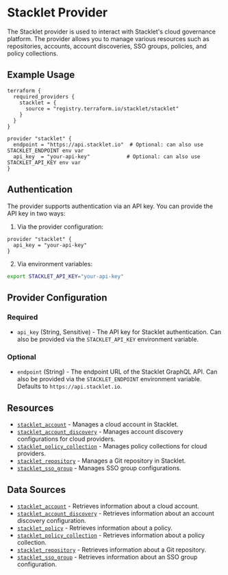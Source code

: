 # Stacklet Provider

The Stacklet provider is used to interact with Stacklet's cloud governance platform. The provider allows you to manage various resources such as repositories, accounts, account discoveries, SSO groups, policies, and policy collections.

## Example Usage

```hcl
terraform {
  required_providers {
    stacklet = {
      source = "registry.terraform.io/stacklet/stacklet"
    }
  }
}

provider "stacklet" {
  endpoint = "https://api.stacklet.io"  # Optional: can also use STACKLET_ENDPOINT env var
  api_key  = "your-api-key"            # Optional: can also use STACKLET_API_KEY env var
}
```

## Authentication

The provider supports authentication via an API key. You can provide the API key in two ways:

1. Via the provider configuration:
```hcl
provider "stacklet" {
  api_key = "your-api-key"
}
```

2. Via environment variables:
```sh
export STACKLET_API_KEY="your-api-key"
```

## Provider Configuration

### Required

- `api_key` (String, Sensitive) - The API key for Stacklet authentication. Can also be provided via the `STACKLET_API_KEY` environment variable.

### Optional

- `endpoint` (String) - The endpoint URL of the Stacklet GraphQL API. Can also be provided via the `STACKLET_ENDPOINT` environment variable. Defaults to `https://api.stacklet.io`.

## Resources

- [`stacklet_account`](./resources/account.md) - Manages a cloud account in Stacklet.
- [`stacklet_account_discovery`](./resources/account_discovery.md) - Manages account discovery configurations for cloud providers.
- [`stacklet_policy_collection`](./resources/policy_collection.md) - Manages policy collections for cloud providers.
- [`stacklet_repository`](./resources/repository.md) - Manages a Git repository in Stacklet.
- [`stacklet_sso_group`](./resources/sso_group.md) - Manages SSO group configurations.

## Data Sources

- [`stacklet_account`](./data-sources/account.md) - Retrieves information about a cloud account.
- [`stacklet_account_discovery`](./data-sources/account_discovery.md) - Retrieves information about an account discovery configuration.
- [`stacklet_policy`](./data-sources/policy.md) - Retrieves information about a policy.
- [`stacklet_policy_collection`](./data-sources/policy_collection.md) - Retrieves information about a policy collection.
- [`stacklet_repository`](./data-sources/repository.md) - Retrieves information about a Git repository.
- [`stacklet_sso_group`](./data-sources/sso_group.md) - Retrieves information about an SSO group configuration. 
